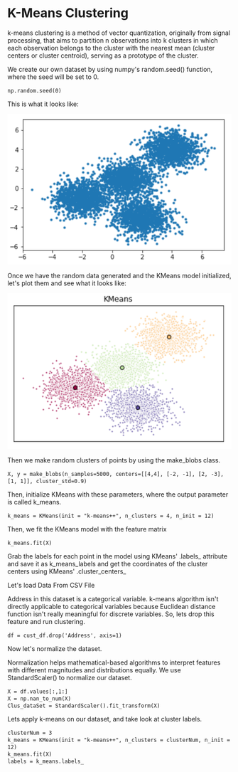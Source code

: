# K-Means Clustering

k-means clustering is a method of vector quantization, originally from signal processing, that aims to partition n observations into k clusters in which each observation belongs to the cluster with the nearest mean (cluster centers or cluster centroid), serving as a prototype of the cluster.

We create our own dataset by using numpy's random.seed() function, where the seed will be set to 0.

    np.random.seed(0)
    
This is what it looks like:

![01_scatter_plot](images/01_scatter_plot.png)

Once we have the random data generated and the KMeans model initialized, let's plot them and see what it looks like:

![02_scatter_plot_class](images/02_scatter_plot_class.png)

Then we make random clusters of points by using the make_blobs class.
    
    X, y = make_blobs(n_samples=5000, centers=[[4,4], [-2, -1], [2, -3], [1, 1]], cluster_std=0.9)

Then, initialize KMeans with these parameters, where the output parameter is called k_means.
    
    k_means = KMeans(init = "k-means++", n_clusters = 4, n_init = 12)

Then, we fit the KMeans model with the feature matrix
    
    k_means.fit(X)

Grab the labels for each point in the model using KMeans' .labels_ attribute and save it as k_means_labels and get the coordinates of the cluster centers using KMeans' .cluster_centers_

Let's load Data From CSV File

Address in this dataset is a categorical variable. k-means algorithm isn't directly applicable to categorical variables because Euclidean distance function isn't really meaningful for discrete variables. So, lets drop this feature and run clustering.

    df = cust_df.drop('Address', axis=1)

Now let's normalize the dataset.

Normalization helps mathematical-based algorithms to interpret features with different magnitudes and distributions equally. We use StandardScaler() to normalize our dataset.

    X = df.values[:,1:]
    X = np.nan_to_num(X)
    Clus_dataSet = StandardScaler().fit_transform(X)

Lets apply k-means on our dataset, and take look at cluster labels.

    clusterNum = 3
    k_means = KMeans(init = "k-means++", n_clusters = clusterNum, n_init = 12)
    k_means.fit(X)
    labels = k_means.labels_
